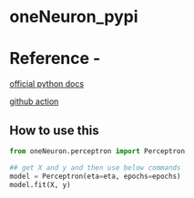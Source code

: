 # oneNeuron_pypi

# Reference -
[official python docs](https://packaging.python.org/tutorials/packaging-projects/)

[github action](https://docs.github.com/en/actions/automating-builds-and-tests/building-and-testing-python#publishing-to-package-registries)

## How to use this

```python
from oneNeuron.perceptron import Perceptron

## get X and y and then use below commands
model = Perceptron(eta=eta, epochs=epochs)
model.fit(X, y)
```


